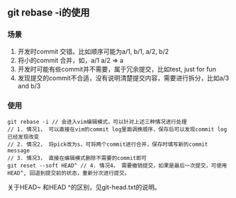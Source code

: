 ## git rebase -i的使用
### 场景
1. 开发时commit 交错。比如顺序可能为a/1, b/1, a/2, b/2
2. 将小的commit 合并，如，a/1 a/2 => a
2. 开发时可能有些commit并不需要，属于冗余提交，比如test, just for fun
3. 发现提交的commit不合适，没有说明清楚提交内容，需要进行拆分，比如a/3 and b/3


### 使用
```
git rebase -i // 会进入vim编辑模式，可以针对上述三种情况进行处理
// 1. 情况1， 可以直接在vim的commit log里面调换顺序，保存后可以发现commit log已经发现改变
// 2. 情况2， 将pick改为s，可将两个commit进行合并，保存时填写新的commit message
// 3. 情况3， 直接在编辑模式删除不需要的commit即可
git reset --soft HEAD^ // 4. 情况4， 需要撤销提交，如果是最后一次提交，可使用HEAD^, 回退到提交前的状态，重新分次进行提交。
```

关于HEAD~ 和HEAD ^的区别，见git-head.txt的说明。

